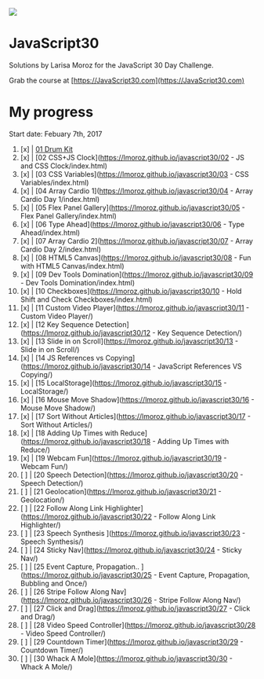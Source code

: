 ![](https://javascript30.com/images/JS3-social-share.png)

# JavaScript30

Solutions by Larisa Moroz for the JavaScript 30 Day Challenge.

Grab the course at [https://JavaScript30.com](https://JavaScript30.com)


# My progress

Start date: Febuary 7th, 2017

1.  [x] | [01 Drum Kit](https://lmoroz.github.io/javascript30/01%20-%20JavaScript%20Drum%20Kit/index.html)
2.  [x] | [02 CSS+JS Clock](https://lmoroz.github.io/javascript30/02 - JS and CSS Clock/index.html)
3.  [x] | [03 CSS Variables](https://lmoroz.github.io/javascript30/03 - CSS Variables/index.html)
4.  [x] | [04 Array Cardio 1](https://lmoroz.github.io/javascript30/04 - Array Cardio Day 1/index.html)
5.  [x] | [05 Flex Panel Gallery](https://lmoroz.github.io/javascript30/05 - Flex Panel Gallery/index.html)
6.  [x] | [06 Type Ahead](https://lmoroz.github.io/javascript30/06 - Type Ahead/index.html)
7.  [x] | [07 Array Cardio 2](https://lmoroz.github.io/javascript30/07 - Array Cardio Day 2/index.html)
8.  [x] | [08 HTML5 Canvas](https://lmoroz.github.io/javascript30/08 - Fun with HTML5 Canvas/index.html)
9.  [x] | [09 Dev Tools Domination](https://lmoroz.github.io/javascript30/09 - Dev Tools Domination/index.html)
10. [x] | [10 Checkboxes](https://lmoroz.github.io/javascript30/10 - Hold Shift and Check Checkboxes/index.html)
11. [x] | [11 Custom Video Player](https://lmoroz.github.io/javascript30/11 - Custom Video Player/)
12. [x] | [12 Key Sequence Detection](https://lmoroz.github.io/javascript30/12 - Key Sequence Detection/)
13. [x] | [13 Slide in on Scroll](https://lmoroz.github.io/javascript30/13 - Slide in on Scroll/)
14. [x] | [14 JS References vs Copying](https://lmoroz.github.io/javascript30/14 - JavaScript References VS Copying/)
15. [x] | [15 LocalStorage](https://lmoroz.github.io/javascript30/15 - LocalStorage/)
16. [x] | [16 Mouse Move Shadow](https://lmoroz.github.io/javascript30/16 - Mouse Move Shadow/)
17. [x] | [17 Sort Without Articles](https://lmoroz.github.io/javascript30/17 - Sort Without Articles/)
18. [x] | [18 Adding Up Times with Reduce](https://lmoroz.github.io/javascript30/18 - Adding Up Times with Reduce/)
19. [x] | [19 Webcam Fun](https://lmoroz.github.io/javascript30/19 - Webcam Fun/)
20. [ ] | [20 Speech Detection](https://lmoroz.github.io/javascript30/20 - Speech Detection/)
21. [ ] | [21 Geolocation](https://lmoroz.github.io/javascript30/21 - Geolocation/)
22. [ ] | [22 Follow Along Link Highlighter](https://lmoroz.github.io/javascript30/22 - Follow Along Link Highlighter/)
23. [ ] | [23 Speech Synthesis ](https://lmoroz.github.io/javascript30/23 - Speech Synthesis/)
24. [ ] | [24 Sticky Nav](https://lmoroz.github.io/javascript30/24 - Sticky Nav/)
25. [ ] | [25 Event Capture, Propagation.. ](https://lmoroz.github.io/javascript30/25 - Event Capture, Propagation, Bubbling and Once/)
26. [ ] | [26 Stripe Follow Along Nav](https://lmoroz.github.io/javascript30/26 - Stripe Follow Along Nav/)
27. [ ] | [27 Click and Drag](https://lmoroz.github.io/javascript30/27 - Click and Drag/)
28. [ ] | [28 Video Speed Controller](https://lmoroz.github.io/javascript30/28 - Video Speed Controller/)
29. [ ] | [29 Countdown Timer](https://lmoroz.github.io/javascript30/29 - Countdown Timer/)
30. [ ] | [30 Whack A Mole](https://lmoroz.github.io/javascript30/30 - Whack A Mole/)

